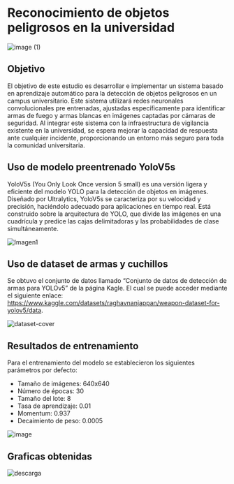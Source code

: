 # Reconocimiento de objetos peligrosos en la universidad

![image (1)](https://github.com/eduardohv88/Reconocimiento-de-objetos-peligrosos-en-la-universidad/assets/158246986/980e7210-f2cb-4e76-aac3-5d9989676128)

## Objetivo

El objetivo de este estudio es desarrollar e implementar un sistema basado en aprendizaje automático para la detección de objetos peligrosos en un campus universitario. Este sistema utilizará redes neuronales convolucionales pre entrenadas, ajustadas específicamente para identificar armas de fuego y armas blancas en imágenes captadas por cámaras de seguridad. Al integrar este sistema con la infraestructura de vigilancia existente en la universidad, se espera mejorar la capacidad de respuesta ante cualquier incidente, proporcionando un entorno más seguro para toda la comunidad universitaria.

## Uso de modelo preentrenado YoloV5s

YoloV5s (You Only Look Once version 5 small) es una versión ligera y eficiente del modelo YOLO para la detección de objetos en imágenes. Diseñado por Ultralytics, YoloV5s se caracteriza por su velocidad y precisión, haciéndolo adecuado para aplicaciones en tiempo real. Está construido sobre la arquitectura de YOLO, que divide las imágenes en una cuadrícula y predice las cajas delimitadoras y las probabilidades de clase simultáneamente.


![Imagen1](https://github.com/eduardohv88/Reconocimiento-de-objetos-peligrosos-en-la-universidad/assets/158246986/3eeea611-9b38-4da7-aed6-351b7d84f78f)

## Uso de dataset de armas y cuchillos

Se obtuvo el conjunto de datos llamado “Conjunto de datos de detección de armas para YOLOv5” de la página Kagle. El cual se puede acceder mediante el siguiente enlace: https://www.kaggle.com/datasets/raghavnanjappan/weapon-dataset-for-yolov5/data.

![dataset-cover](https://github.com/eduardohv88/Reconocimiento-de-objetos-peligrosos-en-la-universidad/assets/158246986/bad154b9-8e7d-421d-8aec-81de6eab764b)


## Resultados de entrenamiento


Para el entrenamiento del modelo se establecieron los siguientes parámetros por defecto:

- Tamaño de imágenes: 640x640
- Número de épocas: 30
- Tamaño del lote: 8
- Tasa de aprendizaje: 0.01
- Momentum: 0.937
- Decaimiento de peso: 0.0005


![image](https://github.com/eduardohv88/Reconocimiento-de-objetos-peligrosos-en-la-universidad/assets/158246986/a192609b-92c3-4bdc-89e4-b7ac5bead0ff)

## Graficas obtenidas

![descarga](https://github.com/eduardohv88/Reconocimiento-de-objetos-peligrosos-en-la-universidad/assets/158246986/7c09c8c6-37ad-46a9-837a-b2609beac5f9)
